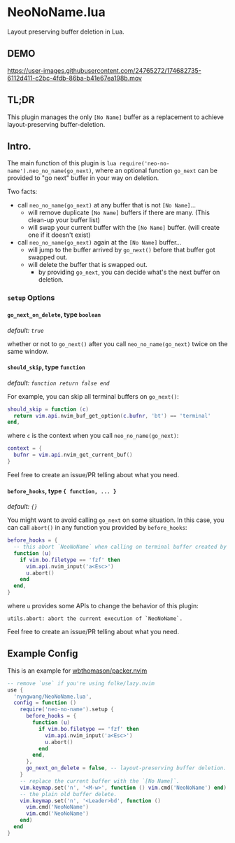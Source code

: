 NeoNoName.lua
===

Layout preserving buffer deletion in Lua.

## DEMO

https://user-images.githubusercontent.com/24765272/174682735-6112d411-c2bc-4fdb-86ba-b41e67ea198b.mov


## TL;DR

This plugin manages the only `[No Name]` buffer as a replacement to achieve layout-preserving buffer-deletion.


## Intro.

The main function of this plugin is `lua require('neo-no-name').neo_no_name(go_next)`,
where an optional function `go_next` can be provided to "go next" buffer in your way on deletion.

Two facts:
- call `neo_no_name(go_next)` at any buffer that is not `[No Name]`...
  - will remove duplicate `[No Name]` buffers if there are many. (This clean-up your buffer list)
  - will swap your current buffer with the `[No Name]` buffer. (will create one if it doesn't exist)
- call `neo_no_name(go_next)` again at the `[No Name]` buffer...
  - will jump to the buffer arrived by `go_next()` before that buffer got swapped out.
  - will delete the buffer that is swapped out.
    - by providing `go_next`, you can decide what's the next buffer on deletion.


### `setup` Options

#### `go_next_on_delete`, type `boolean`

*default: `true`*

whether or not to `go_next()` after you call `neo_no_name(go_next)` twice on the same window.


#### `should_skip`, type `function`

*default: `function return false end`*

For example, you can skip all terminal buffers on `go_next()`:

```lua
should_skip = function (c)
  return vim.api.nvim_buf_get_option(c.bufnr, 'bt') == 'terminal'
end,
```

where `c` is the context when you call `neo_no_name(go_next)`:

```lua
context = {
  bufnr = vim.api.nvim_get_current_buf()
}
```

Feel free to create an issue/PR telling about what you need.


#### `before_hooks`, type `{ function, ... }`

*default: `{}`*

You might want to avoid calling `go_next` on some situation.
In this case, you can call `abort()` in any function you provided by `before_hooks`:

```lua
before_hooks = {
  -- this abort `NeoNoName` when calling on terminal buffer created by ibhagwan/fzf-lua.
  function (u)
    if vim.bo.filetype == 'fzf' then
      vim.api.nvim_input('a<Esc>')
      u.abort()
    end
  end,
}
```

where `u` provides some APIs to change the behavior of this plugin:

```
utils.abort: abort the current execution of `NeoNoName`.
```

Feel free to create an issue/PR telling about what you need.


## Example Config

This is an example for [wbthomason/packer.nvim](https://github.com/wbthomason/packer.nvim)

```lua
-- remove `use` if you're using folke/lazy.nvim
use {
  'nyngwang/NeoNoName.lua',
  config = function ()
    require('neo-no-name').setup {
      before_hooks = {
        function (u)
          if vim.bo.filetype == 'fzf' then
            vim.api.nvim_input('a<Esc>')
            u.abort()
          end
        end,
      },
      go_next_on_delete = false, -- layout-preserving buffer deletion.
    }
    -- replace the current buffer with the `[No Name]`.
    vim.keymap.set('n', '<M-w>', function () vim.cmd('NeoNoName') end)
    -- the plain old buffer delete.
    vim.keymap.set('n', '<Leader>bd', function ()
      vim.cmd('NeoNoName')
      vim.cmd('NeoNoName')
    end)
  end
}
```
